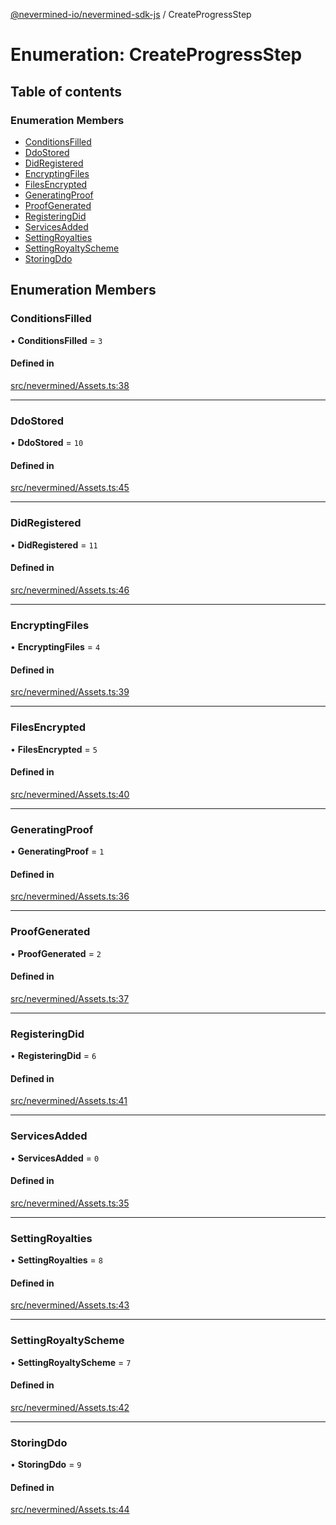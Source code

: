 [@nevermined-io/nevermined-sdk-js](../code-reference.md) / CreateProgressStep

# Enumeration: CreateProgressStep

## Table of contents

### Enumeration Members

- [ConditionsFilled](CreateProgressStep.md#conditionsfilled)
- [DdoStored](CreateProgressStep.md#ddostored)
- [DidRegistered](CreateProgressStep.md#didregistered)
- [EncryptingFiles](CreateProgressStep.md#encryptingfiles)
- [FilesEncrypted](CreateProgressStep.md#filesencrypted)
- [GeneratingProof](CreateProgressStep.md#generatingproof)
- [ProofGenerated](CreateProgressStep.md#proofgenerated)
- [RegisteringDid](CreateProgressStep.md#registeringdid)
- [ServicesAdded](CreateProgressStep.md#servicesadded)
- [SettingRoyalties](CreateProgressStep.md#settingroyalties)
- [SettingRoyaltyScheme](CreateProgressStep.md#settingroyaltyscheme)
- [StoringDdo](CreateProgressStep.md#storingddo)

## Enumeration Members

### ConditionsFilled

• **ConditionsFilled** = `3`

#### Defined in

[src/nevermined/Assets.ts:38](https://github.com/nevermined-io/sdk-js/blob/55f88d2/src/nevermined/Assets.ts#L38)

---

### DdoStored

• **DdoStored** = `10`

#### Defined in

[src/nevermined/Assets.ts:45](https://github.com/nevermined-io/sdk-js/blob/55f88d2/src/nevermined/Assets.ts#L45)

---

### DidRegistered

• **DidRegistered** = `11`

#### Defined in

[src/nevermined/Assets.ts:46](https://github.com/nevermined-io/sdk-js/blob/55f88d2/src/nevermined/Assets.ts#L46)

---

### EncryptingFiles

• **EncryptingFiles** = `4`

#### Defined in

[src/nevermined/Assets.ts:39](https://github.com/nevermined-io/sdk-js/blob/55f88d2/src/nevermined/Assets.ts#L39)

---

### FilesEncrypted

• **FilesEncrypted** = `5`

#### Defined in

[src/nevermined/Assets.ts:40](https://github.com/nevermined-io/sdk-js/blob/55f88d2/src/nevermined/Assets.ts#L40)

---

### GeneratingProof

• **GeneratingProof** = `1`

#### Defined in

[src/nevermined/Assets.ts:36](https://github.com/nevermined-io/sdk-js/blob/55f88d2/src/nevermined/Assets.ts#L36)

---

### ProofGenerated

• **ProofGenerated** = `2`

#### Defined in

[src/nevermined/Assets.ts:37](https://github.com/nevermined-io/sdk-js/blob/55f88d2/src/nevermined/Assets.ts#L37)

---

### RegisteringDid

• **RegisteringDid** = `6`

#### Defined in

[src/nevermined/Assets.ts:41](https://github.com/nevermined-io/sdk-js/blob/55f88d2/src/nevermined/Assets.ts#L41)

---

### ServicesAdded

• **ServicesAdded** = `0`

#### Defined in

[src/nevermined/Assets.ts:35](https://github.com/nevermined-io/sdk-js/blob/55f88d2/src/nevermined/Assets.ts#L35)

---

### SettingRoyalties

• **SettingRoyalties** = `8`

#### Defined in

[src/nevermined/Assets.ts:43](https://github.com/nevermined-io/sdk-js/blob/55f88d2/src/nevermined/Assets.ts#L43)

---

### SettingRoyaltyScheme

• **SettingRoyaltyScheme** = `7`

#### Defined in

[src/nevermined/Assets.ts:42](https://github.com/nevermined-io/sdk-js/blob/55f88d2/src/nevermined/Assets.ts#L42)

---

### StoringDdo

• **StoringDdo** = `9`

#### Defined in

[src/nevermined/Assets.ts:44](https://github.com/nevermined-io/sdk-js/blob/55f88d2/src/nevermined/Assets.ts#L44)
